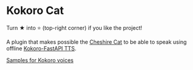 # Kokoro Cat

Turn ★ into ⭐ (top-right corner) if you like the project!

A plugin that makes possible the [Cheshire Cat](https://github.com/cheshire-cat-ai) to be able to speak using offline [Kokoro-FastAPI TTS](https://github.com/remsky/Kokoro-FastAPI).

[Samples for Kokoro voices](https://huggingface.co/spaces/hexgrad/Kokoro-TTS/)
